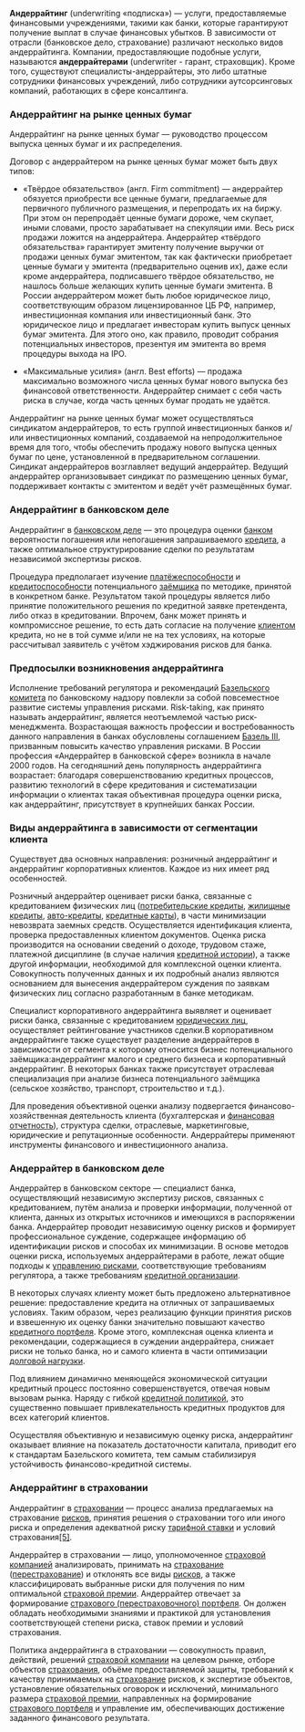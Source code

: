 **Андерра́йтинг** (underwriting «подписка») — услуги, предоставляемые финансовыми учреждениями, такими как банки, которые гарантируют получение выплат в случае финансовых убытков. В зависимости от отрасли (банковское дело, страхование) различают несколько видов андеррайтинга. Компании, предоставляющие подобные услуги, называются **андеррайтерами** (underwriter - гарант, страховщик). Кроме того, существуют специалисты-андеррайтеры, это либо штатные сотрудники финансовых учреждений, либо сотрудники аутсорсинговых компаний, работающих в сфере консалтинга.

### Андеррайтинг на рынке ценных бумаг

Андеррайтинг на рынке ценных бумаг — руководство процессом выпуска ценных бумаг и их распределения.

Договор с андеррайтером на рынке ценных бумаг может быть двух типов:

- «Твёрдое обязательство» (англ. Firm commitment) — андеррайтер обязуется приобрести все ценные бумаги, предлагаемые для первичного публичного размещения, и перепродать их на биржу. При этом он перепродаёт ценные бумаги дороже, чем скупает, иными словами, просто зарабатывает на спекуляции ими. Весь риск продажи ложится на андеррайтера. Андеррайтер «твёрдого обязательства» гарантирует эмитенту получение выручки от продажи ценных бумаг эмитентом, так как фактически приобретает ценные бумаги у эмитента (предварительно оценив их), даже если кроме андеррайтера, подписавшего твёрдое обязательство, не нашлось больше желающих купить ценные бумаги эмитента. В России андеррайтером может быть любое юридическое лицо, соответствующим образом лицензированное ЦБ РФ, например, инвестиционная компания или инвестиционный банк. Это юридическое лицо и предлагает инвесторам купить выпуск ценных бумаг эмитента. Для этого оно, как правило, проводит собрания потенциальных инвесторов, презентуя им эмитента во время процедуры выхода на IPO.

- «Максимальные усилия» (англ. Best efforts) — продажа максимально возможного числа ценных бумаг нового выпуска без финансовой ответственности. Андеррайтер снимает с себя часть риска в случае, когда часть ценных бумаг продать не удаётся.

Андеррайтинг на рынке ценных бумаг может осуществляться синдикатом андеррайтеров, то есть группой инвестиционных банков  и/или инвестиционных компаний, создаваемой на непродолжительное время для того, чтобы обеспечить продажу нового выпуска ценных бумаг по цене, установленной в предварительном соглашении. Синдикат андеррайтеров возглавляет ведущий андеррайтер. Ведущий андеррайтер организовывает синдикат по размещению ценных бумаг, поддерживает контакты с эмитентом и ведёт учёт размещённых бумаг.

### Андеррайтинг в банковском деле

Андеррайтинг в [банковском деле](https://ru.wikipedia.org/wiki/%D0%91%D0%B0%D0%BD%D0%BA%D0%BE%D0%B2%D1%81%D0%BA%D0%BE%D0%B5_%D0%B4%D0%B5%D0%BB%D0%BE "Банковское дело") — это процедура оценки [банком](https://ru.wikipedia.org/wiki/%D0%91%D0%B0%D0%BD%D0%BA "Банк") вероятности погашения или непогашения запрашиваемого [кредита](https://ru.wikipedia.org/wiki/%D0%9A%D1%80%D0%B5%D0%B4%D0%B8%D1%82 "Кредит"), а также оптимальное структурирование сделки по результатам независимой экспертизы рисков.

Процедура предполагает изучение [платёжеспособности](https://ru.wikipedia.org/wiki/%D0%9F%D0%BB%D0%B0%D1%82%D1%91%D0%B6%D0%B5%D1%81%D0%BF%D0%BE%D1%81%D0%BE%D0%B1%D0%BD%D0%BE%D1%81%D1%82%D1%8C "Платёжеспособность") и [кредитоспособности](https://ru.wikipedia.org/wiki/%D0%9A%D1%80%D0%B5%D0%B4%D0%B8%D1%82%D0%BE%D1%81%D0%BF%D0%BE%D1%81%D0%BE%D0%B1%D0%BD%D0%BE%D1%81%D1%82%D1%8C "Кредитоспособность") потенциального [заёмщика](https://ru.wikipedia.org/wiki/%D0%97%D0%B0%D1%91%D0%BC%D1%89%D0%B8%D0%BA "Заёмщик") по методике, принятой в конкретном банке. Результатом такой процедуры является либо принятие положительного решения по кредитной заявке претендента, либо отказ в кредитовании. Впрочем, банк может принять и компромиссное решение, то есть дать согласие на получение [клиентом](https://ru.wikipedia.org/wiki/%D0%97%D0%B0%D0%BA%D0%B0%D0%B7%D1%87%D0%B8%D0%BA "Заказчик") кредита, но не в той сумме и/или не на тех условиях, на которые рассчитывал заявитель с учётом хэджирования рисков для банка.

### Предпосылки возникновения андеррайтинга

Исполнение требований регулятора и рекомендаций [Базельского комитета](https://ru.wikipedia.org/wiki/%D0%91%D0%B0%D0%B7%D0%B5%D0%BB%D1%8C%D1%81%D0%BA%D0%B8%D0%B9_%D0%BA%D0%BE%D0%BC%D0%B8%D1%82%D0%B5%D1%82_%D0%BF%D0%BE_%D0%B1%D0%B0%D0%BD%D0%BA%D0%BE%D0%B2%D1%81%D0%BA%D0%BE%D0%BC%D1%83_%D0%BD%D0%B0%D0%B4%D0%B7%D0%BE%D1%80%D1%83 "Базельский комитет по банковскому надзору") по банковскому надзору повлекли за собой повсеместное развитие системы управления рисками. Risk-taking, как принято называть андеррайтинг, является неотъемлемой частью риск-менеджмента. Возрастающая важность профессии и востребованность данного направления в банках обусловлены соглашением [Базель III](https://ru.wikipedia.org/wiki/%D0%91%D0%B0%D0%B7%D0%B5%D0%BB%D1%8C_III "Базель III"), призванным повысить качество управления рисками. В России профессия «Андеррайтер в банковской сфере» возникла в начале 2000 годов. На сегодняшний день популярность андеррайтинга возрастает: благодаря совершенствованию кредитных процессов, развитию технологий в сфере кредитования и систематизации информации о клиентах такая объективная процедура оценки риска, как андеррайтинг, присутствует в крупнейших банках России.

### Виды андеррайтинга в зависимости от сегментации клиента

Существует два основных направления: розничный андеррайтинг и андеррайтинг корпоративных клиентов. Каждое из них имеет ряд особенностей.

Розничный андеррайтер оценивает риски банка, связанные с кредитованием физических лиц ([потребительские кредиты](https://ru.wikipedia.org/wiki/%D0%9F%D0%BE%D1%82%D1%80%D0%B5%D0%B1%D0%B8%D1%82%D0%B5%D0%BB%D1%8C%D1%81%D0%BA%D0%B8%D0%B9_%D0%BA%D1%80%D0%B5%D0%B4%D0%B8%D1%82 "Потребительский кредит"), [жилищные кредиты](https://ru.wikipedia.org/wiki/%D0%98%D0%BF%D0%BE%D1%82%D0%B5%D1%87%D0%BD%D0%BE%D0%B5_%D0%BA%D1%80%D0%B5%D0%B4%D0%B8%D1%82%D0%BE%D0%B2%D0%B0%D0%BD%D0%B8%D0%B5 "Ипотечное кредитование"), [авто-кредиты](https://ru.wikipedia.org/wiki/%D0%90%D0%B2%D1%82%D0%BE%D0%BA%D1%80%D0%B5%D0%B4%D0%B8%D1%82 "Автокредит"), [кредитные карты](https://ru.wikipedia.org/wiki/%D0%9A%D1%80%D0%B5%D0%B4%D0%B8%D1%82%D0%BD%D0%B0%D1%8F_%D0%BA%D0%B0%D1%80%D1%82%D0%B0 "Кредитная карта")), в части минимизации невозврата заемных средств. Осуществляется идентификация клиента, проверка предоставленных клиентом документов. Оценка риска производится на основании сведений о доходе, трудовом стаже, платежной дисциплине (в случае наличия [кредитной истории](https://ru.wikipedia.org/wiki/%D0%9A%D1%80%D0%B5%D0%B4%D0%B8%D1%82%D0%BD%D0%B0%D1%8F_%D0%B8%D1%81%D1%82%D0%BE%D1%80%D0%B8%D1%8F "Кредитная история")), а также другой информации, необходимой для комплексной оценки клиента. Совокупность полученных данных и их подробный анализ являются основанием для вынесения андеррайтером суждения по заявкам физических лиц согласно разработанным в банке методикам.

Специалист корпоративного андеррайтинга выявляет и оценивает риски банка, связанные с кредитованием [юридических лиц](https://ru.wikipedia.org/wiki/%D0%AE%D1%80%D0%B8%D0%B4%D0%B8%D1%87%D0%B5%D1%81%D0%BA%D0%BE%D0%B5_%D0%BB%D0%B8%D1%86%D0%BE "Юридическое лицо"), осуществляет рейтингование участников сделки.В корпоративном андеррайтинге также существует разделение андеррайтеров в зависимости от сегмента к которому относится бизнес потенциального заёмщика:андеррайтинг малого и среднего бизнеса и корпоративный андеррайтинг. В некоторых банках также присутствует отраслевая специализация при анализе бизнеса потенциального заёмщика (сельское хозяйство, транспорт, строительство и т.д.).

Для проведения объективной оценки анализу подвергается финансово-хозяйственная деятельность клиента (бухгалтерская и [финансовая отчетность](https://ru.wikipedia.org/wiki/%D0%A4%D0%B8%D0%BD%D0%B0%D0%BD%D1%81%D0%BE%D0%B2%D0%B0%D1%8F_%D0%BE%D1%82%D1%87%D1%91%D1%82%D0%BD%D0%BE%D1%81%D1%82%D1%8C "Финансовая отчётность")), структура сделки, отраслевые, маркетинговые, юридические и репутационные особенности. Андеррайтеры применяют инструменты финансового и инвестиционного анализа.

### Андеррайтер в банковском деле

Андеррайтер в банковском секторе — специалист банка, осуществляющий независимую экспертизу рисков, связанных с кредитованием, путём анализа и проверки информации, полученной от клиента, данных из открытых источников и имеющихся в распоряжении банка. Андеррайтер проводит независимую оценку рисков и формирует профессиональное суждение, содержащее информацию об идентификации рисков и способах их минимизации. В основе методов оценки риска, используемых андеррайтерами в работе, лежат общие подходы к [управлению рисками](https://ru.wikipedia.org/wiki/%D0%A3%D0%BF%D1%80%D0%B0%D0%B2%D0%BB%D0%B5%D0%BD%D0%B8%D0%B5_%D1%80%D0%B8%D1%81%D0%BA%D0%B0%D0%BC%D0%B8 "Управление рисками"), соответствующие требованиям регулятора, а также требованиям [кредитной организации](https://ru.wikipedia.org/wiki/%D0%9A%D1%80%D0%B5%D0%B4%D0%B8%D1%82%D0%BD%D0%B0%D1%8F_%D0%BE%D1%80%D0%B3%D0%B0%D0%BD%D0%B8%D0%B7%D0%B0%D1%86%D0%B8%D1%8F "Кредитная организация").

В некоторых случаях клиенту может быть предложено альтернативное решение: предоставление кредита на отличных от запрашиваемых условиях. Таким образом, через реализацию функции принятия рисков и взвешенную их оценку банки значительно повышают качество [кредитного портфеля](https://ru.wikipedia.org/wiki/%D0%9A%D1%80%D0%B5%D0%B4%D0%B8%D1%82%D0%BD%D1%8B%D0%B9_%D0%BF%D0%BE%D1%80%D1%82%D1%84%D0%B5%D0%BB%D1%8C "Кредитный портфель"). Кроме этого, комплексная оценка клиента и рекомендации, содержащиеся в суждении андеррайтера, снижает риски не только банка, но и самого клиента в части оптимизации [долговой нагрузки](https://ru.wikipedia.org/wiki/%D0%94%D0%BE%D0%BB%D0%B3%D0%BE%D0%B2%D0%B0%D1%8F_%D0%BD%D0%B0%D0%B3%D1%80%D1%83%D0%B7%D0%BA%D0%B0 "Долговая нагрузка").

Под влиянием динамично меняющейся экономической ситуации кредитный процесс постоянно совершенствуется, отвечая новым вызовам рынка. Наряду с гибкой [кредитной политикой](https://ru.wikipedia.org/wiki/%D0%9A%D1%80%D0%B5%D0%B4%D0%B8%D1%82%D0%BD%D0%B0%D1%8F_%D0%BF%D0%BE%D0%BB%D0%B8%D1%82%D0%B8%D0%BA%D0%B0 "Кредитная политика"), это существенно повышает привлекательность кредитных продуктов для всех категорий клиентов.

Осуществляя объективную и независимую оценку риска, андеррайтинг оказывает влияние на показатель достаточности капитала, приводит его к стандартам Базельского комитета, тем самым стабилизируя устойчивость финансово-кредитной системы.

### Андеррайтинг в страховании

Андеррайтинг в [страховании](https://ru.wikipedia.org/wiki/%D0%A1%D1%82%D1%80%D0%B0%D1%85%D0%BE%D0%B2%D0%B0%D0%BD%D0%B8%D0%B5 "Страхование") — процесс анализа предлагаемых на страхование [рисков](https://ru.wikipedia.org/wiki/%D0%A0%D0%B8%D1%81%D0%BA "Риск"), принятия решения о страховании того или иного риска и определения адекватной риску [тарифной ставки](https://ru.wikipedia.org/wiki/%D0%A1%D1%82%D1%80%D0%B0%D1%85%D0%BE%D0%B2%D0%BE%D0%B9_%D1%82%D0%B0%D1%80%D0%B8%D1%84 "Страховой тариф") и условий страхования[[5]](https://ru.wikipedia.org/wiki/%D0%90%D0%BD%D0%B4%D0%B5%D1%80%D1%80%D0%B0%D0%B9%D1%82%D0%B8%D0%BD%D0%B3#cite_note-5).

Андеррайтер в страховании — лицо, уполномоченное [страховой компанией](https://ru.wikipedia.org/wiki/%D0%A1%D1%82%D1%80%D0%B0%D1%85%D0%BE%D0%B2%D0%B0%D1%8F_%D0%BA%D0%BE%D0%BC%D0%BF%D0%B0%D0%BD%D0%B8%D1%8F "Страховая компания") анализировать, принимать на [страхование](https://ru.wikipedia.org/wiki/%D0%A1%D1%82%D1%80%D0%B0%D1%85%D0%BE%D0%B2%D0%B0%D0%BD%D0%B8%D0%B5 "Страхование") ([перестрахование](https://ru.wikipedia.org/wiki/%D0%9F%D0%B5%D1%80%D0%B5%D1%81%D1%82%D1%80%D0%B0%D1%85%D0%BE%D0%B2%D0%B0%D0%BD%D0%B8%D0%B5 "Перестрахование")) и отклонять все виды [рисков](https://ru.wikipedia.org/wiki/%D0%A0%D0%B8%D1%81%D0%BA "Риск"), а также классифицировать выбранные риски для получения по ним оптимальной [страховой премии](https://ru.wikipedia.org/wiki/%D0%A1%D1%82%D1%80%D0%B0%D1%85%D0%BE%D0%B2%D0%B0%D1%8F_%D0%BF%D1%80%D0%B5%D0%BC%D0%B8%D1%8F "Страховая премия"). Андеррайтер отвечает за формирование [страхового (перестраховочного) портфеля](https://ru.wikipedia.org/wiki/%D0%A1%D1%82%D1%80%D0%B0%D1%85%D0%BE%D0%B2%D0%BE%D0%B9_%D0%BF%D0%BE%D1%80%D1%82%D1%84%D0%B5%D0%BB%D1%8C "Страховой портфель"). Он должен обладать необходимыми знаниями и практикой для установления соответствующей степени риска, ставок премии и условий страхования.

Политика андеррайтинга в страховании — совокупность правил, действий, решений [страховой компании](https://ru.wikipedia.org/wiki/%D0%A1%D1%82%D1%80%D0%B0%D1%85%D0%BE%D0%B2%D0%B0%D1%8F_%D0%BA%D0%BE%D0%BC%D0%BF%D0%B0%D0%BD%D0%B8%D1%8F "Страховая компания") на целевом рынке, отборе объектов [страхования](https://ru.wikipedia.org/wiki/%D0%A1%D1%82%D1%80%D0%B0%D1%85%D0%BE%D0%B2%D0%B0%D0%BD%D0%B8%D0%B5 "Страхование"), объёме предоставляемой защиты, требований к качеству принимаемых на [страхование](https://ru.wikipedia.org/wiki/%D0%A1%D1%82%D1%80%D0%B0%D1%85%D0%BE%D0%B2%D0%B0%D0%BD%D0%B8%D0%B5 "Страхование") рисков, к экспертизе объектов, установление обязательных оговорок и исключений, минимального размера [страховой премии](https://ru.wikipedia.org/wiki/%D0%A1%D1%82%D1%80%D0%B0%D1%85%D0%BE%D0%B2%D0%B0%D1%8F_%D0%BF%D1%80%D0%B5%D0%BC%D0%B8%D1%8F "Страховая премия"), направленных на формирование [страхового портфеля](https://ru.wikipedia.org/wiki/%D0%A1%D1%82%D1%80%D0%B0%D1%85%D0%BE%D0%B2%D0%BE%D0%B9_%D0%BF%D0%BE%D1%80%D1%82%D1%84%D0%B5%D0%BB%D1%8C "Страховой портфель") и управление им, обеспечивающих достижение заданного финансового результата.